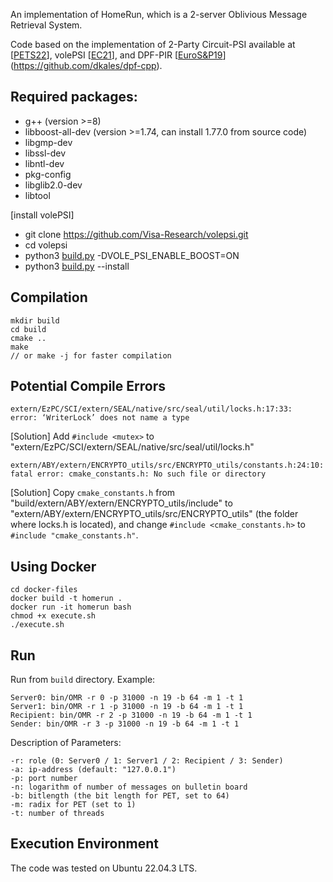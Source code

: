 An implementation of HomeRun, which is a 2-server Oblivious Message Retrieval System.

Code based on the implementation of 2-Party Circuit-PSI available at \[[PETS22](https://github.com/shahakash28/2PC-Circuit-PSI)\], volePSI \[[EC21](https://github.com/Visa-Research/volepsi)\], and DPF-PIR \[[EuroS&P19](https://ieeexplore.ieee.org/document/8806754)\](https://github.com/dkales/dpf-cpp).

## Required packages:
 - g++ (version >=8)
 - libboost-all-dev (version >=1.74, can install 1.77.0 from source code)
 - libgmp-dev
 - libssl-dev
 - libntl-dev
 - pkg-config
 - libglib2.0-dev
 - libtool
 
[install volePSI]
 - git clone https://github.com/Visa-Research/volepsi.git
 - cd volepsi
 - python3 [build.py](http://build.py/) -DVOLE_PSI_ENABLE_BOOST=ON
 - python3 [build.py](http://build.py/) --install


## Compilation
```
mkdir build
cd build
cmake ..
make
// or make -j for faster compilation
```

## Potential Compile Errors
```
extern/EzPC/SCI/extern/SEAL/native/src/seal/util/locks.h:17:33: 
error: ‘WriterLock’ does not name a type
```
[Solution] Add `#include <mutex>` to "extern/EzPC/SCI/extern/SEAL/native/src/seal/util/locks.h"

```
extern/ABY/extern/ENCRYPTO_utils/src/ENCRYPTO_utils/constants.h:24:10: 
fatal error: cmake_constants.h: No such file or directory
```
[Solution] Copy `cmake_constants.h` from "build/extern/ABY/extern/ENCRYPTO_utils/include" to "extern/ABY/extern/ENCRYPTO_utils/src/ENCRYPTO_utils" (the folder where locks.h is located), and change `#include <cmake_constants.h>` to `#include "cmake_constants.h"`.

## Using Docker
```
cd docker-files
docker build -t homerun .
docker run -it homerun bash
chmod +x execute.sh
./execute.sh
```

## Run
Run from `build` directory.
Example:
```
Server0: bin/OMR -r 0 -p 31000 -n 19 -b 64 -m 1 -t 1
Server1: bin/OMR -r 1 -p 31000 -n 19 -b 64 -m 1 -t 1
Recipient: bin/OMR -r 2 -p 31000 -n 19 -b 64 -m 1 -t 1
Sender: bin/OMR -r 3 -p 31000 -n 19 -b 64 -m 1 -t 1
```
Description of Parameters:
```
-r: role (0: Server0 / 1: Server1 / 2: Recipient / 3: Sender)
-a: ip-address (default: "127.0.0.1")
-p: port number
-n: logarithm of number of messages on bulletin board
-b: bitlength (the bit length for PET, set to 64)
-m: radix for PET (set to 1)
-t: number of threads
```

## Execution Environment
The code was tested on Ubuntu 22.04.3 LTS.



